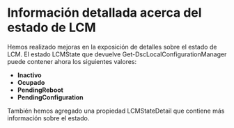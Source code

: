 # Información detallada acerca del estado de LCM

Hemos realizado mejoras en la exposición de detalles sobre el estado de LCM. El estado LCMState que devuelve Get-DscLocalConfigurationManager puede contener ahora los siguientes valores:

* **Inactivo**
* **Ocupado**
* **PendingReboot**
* **PendingConfiguration**

También hemos agregado una propiedad LCMStateDetail que contiene más información sobre el estado.


<!--HONumber=Jun16_HO4-->


